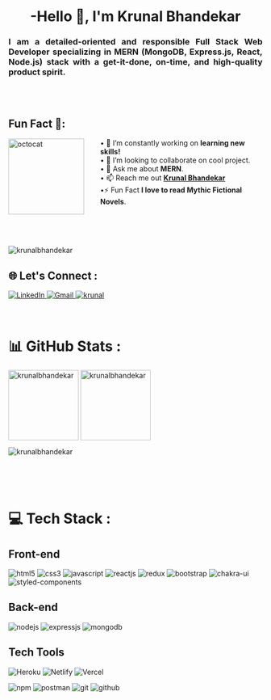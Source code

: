 <h1 align="center">-Hello 👋, I'm Krunal Bhandekar</h1>
<h3 align="justify">I am a detailed-oriented and responsible Full Stack Web Developer specializing in MERN (MongoDB, Express.js, React, Node.js) stack with a get-it-done, on-time, and high-quality product spirit.</h3>
<br>

<br>

## Fun Fact 🎈:

<!-- <img align="left" height="150" src="https://raw.githubusercontent.com/hicodersofficial/images/main/giphy%20(2).gif" style="margin-right: 2rem;"> -->

<img align="left" height="150" src="https://github.com/krunalbhandekar/krunalbhandekar/blob/main/assets/gif.png" alt="octocat" style="margin-right: 2rem;"/>

• 🔭 I’m constantly working on <b>learning new skills!</b> <br/>
• 👯 I’m looking to collaborate on cool project.<br/>
• 💬 Ask me about <b>MERN</b>.<br/>
• 📫 Reach me out <a href="https://www.linkedin.com/in/krunal-bhandekar/"><b>Krunal Bhandekar</b></a><br/>
•⚡ Fun Fact <b>I love to read Mythic Fictional Novels</b>.<br/>

</span>
<br>
<br>
<br>

<p align="left"> <img src="https://komarev.com/ghpvc/?username=krunalbhandekar&label=Profile%20views&color=0e75b6&style=flat" alt="krunalbhandekar" /> </p>

## 🌐 Let's Connect :

<a  href="https://www.linkedin.com/in/krunal-bhandekar/" target="_blank">
    <img src="https://img.shields.io/badge/LinkedIn-0077B5?style=for-the-badge&logo=linkedin&logoColor=white" title="LinkedIn"  alt="LinkedIn"/>
</a>
<a href="mailto:krunalbhandekar10@gmail.com" target="_blank"> 
    <img src="https://img.shields.io/badge/Gmail-D14836?style=for-the-badge&logo=gmail&logoColor=white" title="Gmail"  alt="Gmail"/>
</a>
<a href="https://krunalbhandekar-portfolio.netlify.app/" target="_blank">
        <img src="https://img.shields.io/badge/Portfolio-18A303?style=for-the-badge&logo=ionic&logoColor=white" alt="krunal" />
</a>

</a>
<br>
<br>
<br>

# 📊 GitHub Stats :

<p >
    <img align="center" src="https://github-readme-stats.vercel.app/api?username=krunalbhandekar&show_icons=true&include_all_commits=true&count_private=true&hide=issues,contribs&border_radius=0&locale=en&theme=dark" alt="krunalbhandekar" height="139"/>
    <img align="center" src="https://github-readme-stats.vercel.app/api/top-langs/?username=krunalbhandekar&layout=compact&hide=Shell&border_radius=0&theme=dark" alt="krunalbhandekar" height="139" />
</p>

<p><img align="center" src="https://github-readme-streak-stats.herokuapp.com/?user=krunalbhandekar&theme=dark" alt="krunalbhandekar" /></p>
<br>
<br>
<br>

# 💻 Tech Stack :

<h2>Front-end</h2>

<p>
    <img src="https://img.shields.io/badge/HTML5-E34F26?style=for-the-badge&logo=html5&logoColor=white" alt="html5" />
    <img src="https://img.shields.io/badge/CSS3-1572B6?style=for-the-badge&logo=css3&logoColor=white" alt="css3" />
    <img src="https://img.shields.io/badge/JavaScript-323330?style=for-the-badge&logo=javascript&logoColor=F7DF1E" alt="javascript" />
    <img src="https://img.shields.io/badge/React-20232A?style=for-the-badge&logo=react&logoColor=61DAFB" alt="reactjs" /> <img src="https://img.shields.io/badge/Redux-593D88?style=for-the-badge&logo=redux&logoColor=white" alt="redux" />
    <img src="https://img.shields.io/badge/Bootstrap-563D7C?style=for-the-badge&logo=bootstrap&logoColor=white" alt="bootstrap" /> <img src="https://img.shields.io/badge/Chakra%20UI-3bc7bd?style=for-the-badge&logo=chakraui&logoColor=white" alt="chakra-ui" /> <img src="https://img.shields.io/badge/styled--components-DB7093?style=for-the-badge&logo=styled-components&logoColor=white" alt="styled-components" />
     
</p>
<h2>Back-end</h2>
<p>
<img src="https://img.shields.io/badge/Node.js-339933?style=for-the-badge&logo=nodedotjs&logoColor=white" alt="nodejs" />
    <img src="https://img.shields.io/badge/Express.js-000000?style=for-the-badge&logo=express&logoColor=white" alt="expressjs" />
    <img src="https://img.shields.io/badge/MongoDB-4EA94B?style=for-the-badge&logo=mongodb&logoColor=white" alt="mongodb" />
</p>
<h2>Tech Tools</h2>
<p>

![Heroku](https://img.shields.io/badge/heroku-%23430098.svg?style=for-the-badge&logo=heroku&logoColor=white "Heroku")
![Netlify](https://img.shields.io/badge/netlify-%23000000.svg?style=for-the-badge&logo=netlify&logoColor=#00C7B7 "Netlify")
![Vercel](https://img.shields.io/badge/vercel-%23000000.svg?style=for-the-badge&logo=vercel&logoColor=white "Vercel")

<img src="https://img.shields.io/badge/npm-CB3837?style=for-the-badge&logo=npm&logoColor=white" alt="npm" /> <img src="https://img.shields.io/badge/Postman-FF6C37?style=for-the-badge&logo=Postman&logoColor=white" alt="postman" /> <img src="https://img.shields.io/badge/Git-f44d27?style=for-the-badge&logo=git&logoColor=white" alt="git" /> <img src="https://img.shields.io/badge/GitHub-100000?style=for-the-badge&logo=github&logoColor=white" alt="github" />

</p>
